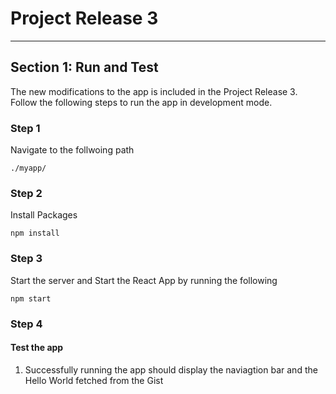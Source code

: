 # Project Release 3
---
## Section 1: Run and Test
The new modifications to the app is included in the Project Release 3. Follow the following steps to run the app in development mode.

### Step 1
Navigate to the follwoing path
```
./myapp/
```
### Step 2
Install Packages
```
npm install
```
### Step 3
Start the server and
Start the React App by running the following
```
npm start
```
### Step 4
#### Test the app
1. Successfully running the app should display the naviagtion bar and the Hello World fetched from the Gist
